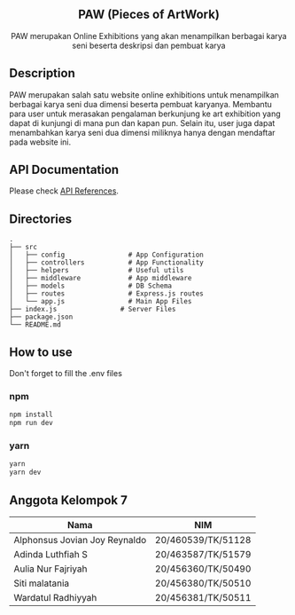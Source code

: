 <h2 align="center">
  PAW (Pieces of ArtWork)
</h2>

<p align="center">
  PAW merupakan Online Exhibitions yang akan menampilkan berbagai karya seni beserta deskripsi dan pembuat karya
</p>


## Description

PAW merupakan salah satu website online exhibitions untuk menampilkan berbagai karya seni dua dimensi beserta pembuat karyanya. Membantu para user untuk merasakan pengalaman berkunjung ke art exhibition yang dapat di kunjungi di mana pun dan kapan pun. Selain itu, user juga dapat menambahkan karya seni dua dimensi miliknya hanya dengan mendaftar pada website ini.

## API Documentation
Please check [API References](https://documenter.getpostman.com/view/17403192/2s83Rwjb7c#1b444c49-cb52-48d0-a546-e70421c09cb5).

## Directories
    .
    ├── src                    
    │   ├── config                # App Configuration
    │   ├── controllers           # App Functionality
    │   ├── helpers               # Useful utils
    │   ├── middleware            # App middleware
    │   ├── models                # DB Schema
    │   ├── routes                # Express.js routes
    │   └── app.js                # Main App Files
    ├── index.js                # Server Files 
    ├── package.json
    └── README.md




## How to use
Don't forget to fill the .env files
### npm
```bash
npm install
npm run dev
```
### yarn
```bash
yarn
yarn dev
```

## Anggota Kelompok 7
Nama  | NIM
------------- | -------------
Alphonsus Jovian Joy Reynaldo   | 20/460539/TK/51128
Adinda Luthfiah S               | 20/463587/TK/51579
Aulia Nur Fajriyah              | 20/456360/TK/50490
Siti malatania                  | 20/456380/TK/50510
Wardatul Radhiyyah              | 20/456381/TK/50511
